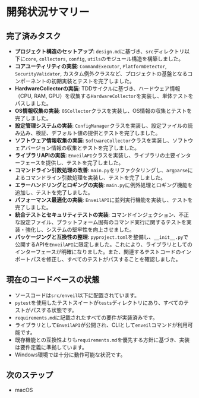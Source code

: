 # 開発状況サマリー

## 完了済みタスク

- **プロジェクト構造のセットアップ**: `design.md`に基づき、`src`ディレクトリ以下に`core`, `collectors`, `config`, `utils`のモジュール構造を構築しました。
- **コアユーティリティの実装**: `CommandExecutor`, `PlatformDetector`, `SecurityValidator`, カスタム例外クラスなど、プロジェクトの基盤となるコンポーネントの初期実装とテストを完了しました。
- **HardwareCollectorの実装**: TDDサイクルに基づき、ハードウェア情報（CPU, RAM, GPU）を収集する`HardwareCollector`を実装し、単体テストをパスしました。
- **OS情報収集の実装**: `OSCollector`クラスを実装し、OS情報の収集とテストを完了しました。
- **設定管理システムの実装**: `ConfigManager`クラスを実装し、設定ファイルの読み込み、検証、デフォルト値の提供とテストを完了しました。
- **ソフトウェア情報収集の実装**: `SoftwareCollector`クラスを実装し、ソフトウェアバージョン情報の収集とテストを完了しました。
- **ライブラリAPIの実装**: `EnveilAPI`クラスを実装し、ライブラリの主要インターフェースを提供し、テストを完了しました。
- **コマンドライン引数処理の改善**: `main.py`をリファクタリングし、`argparse`によるコマンドライン引数処理を実装し、テストを完了しました。
- **エラーハンドリングとロギングの実装**: `main.py`に例外処理とロギング機能を追加し、テストを完了しました。
- **パフォーマンス最適化の実装**: `EnveilAPI`に並列実行機能を実装し、テストを完了しました。
- **統合テストとセキュリティテストの実装**: コマンドインジェクション、不正な設定ファイル、プラットフォーム固有のコマンド実行に関するテストを実装・強化し、システムの堅牢性を向上させました。
- **パッケージングと互換性の整理**: `pyproject.toml`を整備し、`__init__.py`で公開するAPIを`EnveilAPI`に限定しました。これにより、ライブラリとしてのインターフェースが明確になりました。また、関連するテストコードのインポートパスを修正し、すべてのテストがパスすることを確認しました。

## 現在のコードベースの状態

- ソースコードは`src/enveil`以下に配置されています。
- `pytest`を使用したテストスイートが`tests`ディレクトリにあり、すべてのテストがパスする状態です。
- `requirements.md`に記載されたすべての要件が実装済みです。
- ライブラリとして`EnveilAPI`が公開され、CLIとして`enveil`コマンドが利用可能です。
- 既存機能との互換性よりも`requirements.md`を優先する方針に基づき、実装は要件定義に準拠しています。
- Windows環境では十分に動作可能な状況です。

## 次のステップ

- macOS